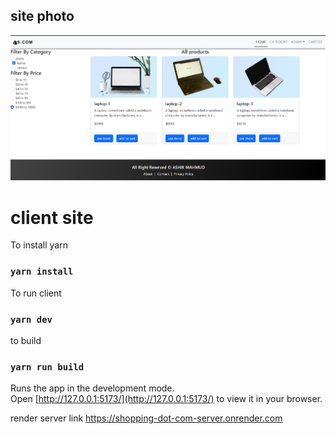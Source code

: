 ## site photo

![name-of-you-image](./src/assets/shopping.com.png)

# client site

To install yarn
### `yarn install`

To run client
### `yarn dev`

to build
### `yarn run build`


Runs the app in the development mode.\
Open [http://127.0.0.1:5173/](http://127.0.0.1:5173/) to view it in your browser.



render server link
https://shopping-dot-com-server.onrender.com

